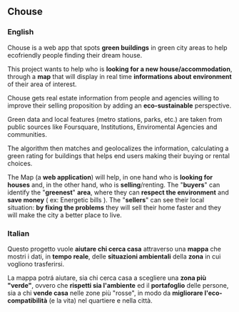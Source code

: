 ## Chouse
### English

Chouse is a web app that spots **green buildings** in green city areas to help ecofriendly people finding their dream house.

This project wants to help who is **looking for a new house/accommodation**, through a **map** that will display in real time **informations about environment** of their area of interest.

Chouse gets real estate information from people and agencies willing to improve their selling proposition by adding an **eco-sustainable** perspective.

Green data and local features (metro stations, parks, etc.) are taken from public sources like Foursquare, Institutions, Enviromental Agencies and communities.

The algorithm then matches and geolocalizes the information, calculating a green rating for buildings that helps end users making their buying or rental choices.

The Map (a **web application**) will help, in one hand who is **looking for houses** and, in the other hand, who is **selling**/renting. The "**buyers**" can identify the "**greenest**" **area**, where they can **respect the environment** and **save money** ( ex: Energetic bills ). The "**sellers**" can see their local situation: **by fixing the problems** they will sell their home faster and they will make the city a better place to live.



### Italian
Questo progetto vuole **aiutare chi cerca casa** attraverso una **mappa** che mostri i dati, in **tempo reale**, delle **situazioni ambientali** della **zona** in cui vogliono trasferirsi.

La mappa potrá aiutare, sia chi cerca casa a scegliere una **zona più "verde"**, ovvero che **rispetti sia l'ambiente** ed il **portafoglio** delle persone, sia a chi **vende casa** nelle zone più "rosse", in modo da **migliorare l'eco-compatibilità** (e la vita) nel quartiere e nella città.

 